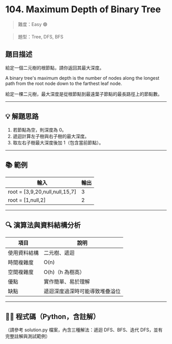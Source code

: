 # 104. Maximum Depth of Binary Tree

> 難度：Easy 🟢

> 題型：Tree, DFS, BFS

## 題目描述
給定一個二元樹的根節點，請你返回其最大深度。

A binary tree's maximum depth is the number of nodes along the longest path from the root node down to the farthest leaf node.

給定一棵二元樹，最大深度是從根節點到最遠葉子節點的最長路徑上的節點數。

---

## 💡 解題思路
1. 若節點為空，則深度為 0。
2. 遞迴計算左子樹與右子樹的最大深度。
3. 取左右子樹最大深度後加 1（包含當前節點）。

---

## 📚 範例

| 輸入 | 輸出 |
|------|------|
| root = [3,9,20,null,null,15,7] | 3 |
| root = [1,null,2] | 2 |

---

## 🔍 演算法與資料結構分析

| 項目         | 說明                |
|--------------|---------------------|
| 使用資料結構 | 二元樹、遞迴         |
| 時間複雜度   | O(n)                |
| 空間複雜度   | O(h)（h 為樹高）     |
| 優點         | 實作簡單、易於理解   |
| 缺點         | 遞迴深度過深時可能導致堆疊溢位 |

---

## 🧑‍💻 程式碼（Python，含註解）

（請參考 solution.py 檔案，內含三種解法：遞迴 DFS、BFS、迭代 DFS，並有完整註解與測試範例）
